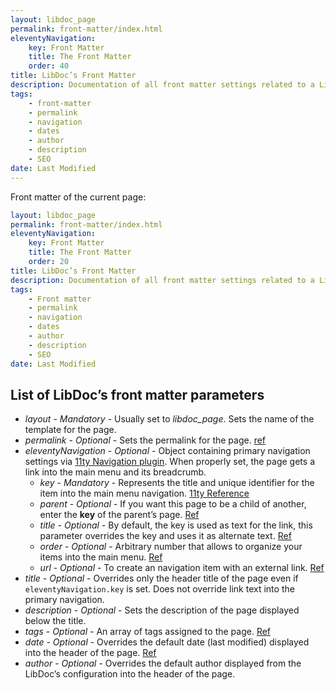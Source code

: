 ```yaml
---
layout: libdoc_page
permalink: front-matter/index.html
eleventyNavigation:
    key: Front Matter
    title: The Front Matter
    order: 40
title: LibDoc’s Front Matter 
description: Documentation of all front matter settings related to a LibDoc page
tags:
    - front-matter
    - permalink
    - navigation
    - dates
    - author
    - description
    - SEO
date: Last Modified
---
```


Front matter of the current page:

```yaml
layout: libdoc_page
permalink: front-matter/index.html
eleventyNavigation:
    key: Front Matter
    title: The Front Matter
    order: 20
title: LibDoc’s Front Matter 
description: Documentation of all front matter settings related to a LibDoc page
tags:
    - Front matter
    - permalink
    - navigation
    - dates
    - author
    - description
    - SEO
date: Last Modified
```

## List of LibDoc’s front matter parameters

* <var class="c-primary-500">layout</var> - *Mandatory* - Usually set to <var>libdoc_page</var>. Sets the name of the template for the page.
* <var class="c-primary-500">permalink</var> - *Optional* - Sets the permalink for the page. [ref](https://www.11ty.dev/docs/permalinks/ "View 11ty permalinks reference page")
* <var class="c-primary-500">eleventyNavigation</var> - *Optional* - Object containing primary navigation settings via [11ty Navigation plugin](https://www.11ty.dev/docs/plugins/navigation/). When properly set, the page gets a link into the main menu and its breadcrumb.
    * <var class="c-primary-500">key</var> - *Mandatory* - Represents the title and unique identifier for the item into the main menu navigation. [11ty Reference](https://www.11ty.dev/docs/plugins/navigation/#adding-templates-to-the-navigation "View 11ty navigation plugin how to set the key for each item")
    * <var class="c-primary-500">parent</var> - *Optional* - If you want this page to be a child of another, enter the **key** of the parent’s page. [Ref](https://www.11ty.dev/docs/plugins/navigation/#humans-md "View 11ty navigation plugin how to set another item as parent")
    * <var class="c-primary-500">title</var> - *Optional* - By default, the key is used as text for the link, this parameter overrides the key and uses it as alternate text. [Ref](https://www.11ty.dev/docs/plugins/navigation/#use-alternate-text-for-the-navigation-link "View 11ty navigation plugin how to set an alternate text for the item")
    * <var class="c-primary-500">order</var> - *Optional* - Arbitrary number that allows to organize your items into the main menu. [Ref](https://www.11ty.dev/docs/plugins/navigation/#re-ordering-items "View 11ty navigation plugin how to re-order items")
    * <var class="c-primary-500">url</var> - *Optional* - To create an navigation item with an external link. [Ref](https://www.11ty.dev/docs/plugins/navigation/#overriding-the-url "View 11ty navigation plugin how to override the URL")
* <var class="c-primary-500">title</var> - *Optional* - Overrides only the header title of the page even if `eleventyNavigation.key` is set. Does not override link text into the primary navigation.
* <var class="c-primary-500">description</var> - *Optional* - Sets the description of the page displayed below the title.
* <var class="c-primary-500">tags</var> - *Optional* - An array of tags assigned to the page. [Ref](https://www.11ty.dev/docs/collections/ "View 11ty collections and tags page")
* <var class="c-primary-500">date</var> - *Optional* - Overrides the default date (last modified) displayed into the header of the page. [Ref](https://www.11ty.dev/docs/dates/#setting-a-content-date-in-front-matter "View 11ty dates reference page")
* <var class="c-primary-500">author</var> - *Optional* - Overrides the default author displayed from the LibDoc’s configuration into the header of the page.


